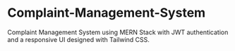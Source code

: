 # Complaint-Management-System
 Complaint Management System using MERN Stack with JWT authentication and a responsive UI designed with Tailwind CSS.
